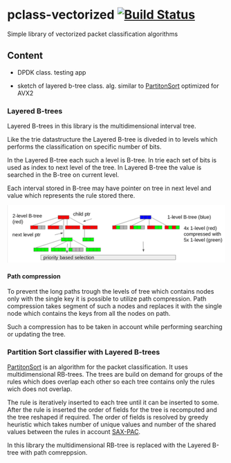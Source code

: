 # pclass-vectorized [![Build Status](https://travis-ci.org/Nic30/pclass-vectorized.svg?branch=master)](https://travis-ci.org/Nic30/pclass-vectorized)
Simple library of vectorized packet classification algorithms


## Content

* DPDK class. testing app

* sketch of layered b-tree class. alg. similar to [PartitonSort](https://github.com/sorrachai/PartitonSort) optimized for AVX2



### Layered B-trees
Layered B-trees in this library is the multidimensional interval tree. 

Like the trie datastructure the Layered B-tree is diveded in to levels which performs the classification on specific number of bits.

In the Layered B-tree each such a level is B-tree. In trie each set of bits is used as index to next level of the tree. In Layered B-tree the value is searched in the B-tree on current level.

Each interval stored in B-tree may have pointer on tree in next level and value which represents the rule stored there.

![Layered B-trees](/doc/layered_b-tree.png)

#### Path compression
To prevent the long paths trough the levels of tree which contains nodes only with the single key it is possible to utilize path compression. Path compression takes segment of such a nodes and replaces it with the single node which contains the keys from all the nodes on path. 

Such a compression has to be taken in account while performing searching or updating the tree.

### Partition Sort classifier with Layered B-trees

[PartitonSort](https://github.com/sorrachai/PartitonSort) is an algorithm for the packet classification. It uses multidimensional RB-trees. The trees are build on demand for groups of the rules which does overlap each other so each tree contains only the rules wich does not overlap.

The rule is iteratively inserted to each tree until it can be inserted to some. After the rule is inserted the order of fields for the tree is recomputed and the tree reshaped if required. The order of fields is resolved by greedy heuristic which takes number of unique values and number of the shared values between the rules in account [SAX-PAC](https://dl.acm.org/citation.cfm?id=2626294).


In this library the multidimensional RB-tree is replaced with the Layered B-tree with path comreppsion.


